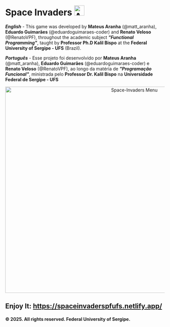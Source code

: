 # Space Invaders <img alt="Alien" heigth="32" width="32" src="/Modo-Clássico/assets/icone(192x192).png" style="border: none;">

 ***English*** - This game was developed by **Mateus Aranha** (@matt_aranha), **Eduardo Guimarães** (@eduardoguimaraes-coder) and **Renato Veloso** (@RenatoVPF), throughout the academic subject ***"Functional Programming"***, taught by **Professor Ph.D Kalil Bispo** at the **Federal University of Sergipe - UFS** (Brazil).
 
 ***Português*** - Esse projeto foi desenvolvido por **Mateus Aranha** (@matt_aranha), **Eduardo Guimarães** (@eduardoguimaraes-coder) e **Renato Veloso** (@RenatoVPF), ao longo da matéria de ***"Programação Funcional"***, ministrada pelo **Professor Dr. Kalil Bispo** na **Universidade Federal de Sergipe - UFS**
 
<p align="center"> 
    <img alt="Space-Invaders Menu" height="650" width="800" src="/Modo-Clássico/assets/Home-Screen.png" style="border: none;">
</p>

## Enjoy It: https://spaceinvaderspfufs.netlify.app/
#### **© 2025. All rights reserved. Federal University of Sergipe.**
